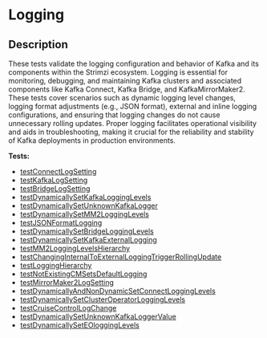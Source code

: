 # Logging

## Description

These tests validate the logging configuration and behavior of Kafka and its components within the Strimzi ecosystem. 
Logging is essential for monitoring, debugging, and maintaining Kafka clusters and associated components like Kafka Connect, 
Kafka Bridge, and KafkaMirrorMaker2. 
These tests cover scenarios such as dynamic logging level changes, logging format adjustments (e.g., JSON format), 
external and inline logging configurations, and ensuring that logging changes do not cause unnecessary rolling updates. 
Proper logging facilitates operational visibility and aids in troubleshooting, making it crucial for the reliability 
and stability of Kafka deployments in production environments.

<!-- generated part -->
**Tests:**
- [testConnectLogSetting](../io.strimzi.systemtest.log.LogSettingST.md)
- [testKafkaLogSetting](../io.strimzi.systemtest.log.LogSettingST.md)
- [testBridgeLogSetting](../io.strimzi.systemtest.log.LogSettingST.md)
- [testDynamicallySetKafkaLoggingLevels](../io.strimzi.systemtest.log.LoggingChangeST.md)
- [testDynamicallySetUnknownKafkaLogger](../io.strimzi.systemtest.log.LoggingChangeST.md)
- [testDynamicallySetMM2LoggingLevels](../io.strimzi.systemtest.log.LoggingChangeST.md)
- [testJSONFormatLogging](../io.strimzi.systemtest.log.LoggingChangeST.md)
- [testDynamicallySetBridgeLoggingLevels](../io.strimzi.systemtest.log.LoggingChangeST.md)
- [testDynamicallySetKafkaExternalLogging](../io.strimzi.systemtest.log.LoggingChangeST.md)
- [testMM2LoggingLevelsHierarchy](../io.strimzi.systemtest.log.LoggingChangeST.md)
- [testChangingInternalToExternalLoggingTriggerRollingUpdate](../io.strimzi.systemtest.log.LoggingChangeST.md)
- [testLoggingHierarchy](../io.strimzi.systemtest.log.LoggingChangeST.md)
- [testNotExistingCMSetsDefaultLogging](../io.strimzi.systemtest.log.LoggingChangeST.md)
- [testMirrorMaker2LogSetting](../io.strimzi.systemtest.log.LogSettingST.md)
- [testDynamicallyAndNonDynamicSetConnectLoggingLevels](../io.strimzi.systemtest.log.LoggingChangeST.md)
- [testDynamicallySetClusterOperatorLoggingLevels](../io.strimzi.systemtest.log.LoggingChangeST.md)
- [testCruiseControlLogChange](../io.strimzi.systemtest.log.LogSettingST.md)
- [testDynamicallySetUnknownKafkaLoggerValue](../io.strimzi.systemtest.log.LoggingChangeST.md)
- [testDynamicallySetEOloggingLevels](../io.strimzi.systemtest.log.LoggingChangeST.md)
